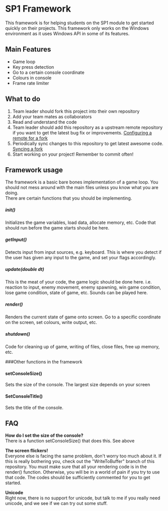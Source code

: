 SP1 Framework
============


This framework is for helping students on the SP1 module to get started quickly on their projects. This framework only works on the Windows environment as it uses Windows API in some of its features. 

Main Features
-------------

- Game loop  
- Key press detection  
- Go to a certain console coordinate  
- Colours in console  
- Frame rate limiter  

What to do
----------

1. Team leader should fork this project into their own repository
2. Add your team mates as collaborators
3. Read and understand the code
4. Team leader should add this repository as a upstream remote repository if you want to get the latest bug fix or improvements. [Configuring a remote for a fork](https://help.github.com/articles/configuring-a-remote-for-a-fork)
5. Periodically sync changes to this repository to get latest awesome code. [Syncing a fork](https://help.github.com/articles/syncing-a-fork)
6. Start working on your project! Remember to commit often!

Framework usage
---------------

The framework is a basic bare bones implementation of a game loop. You should not mess around with the main files unless you know what you are doing.  
There are certain functions that you should be implementing.
##### init()
Initializes the game variables, load data, allocate memory, etc. Code that should run before the game starts should be here.

##### getInput()
Detects input from input sources, e.g. keyboard. This is where you detect if the user has given any input to the game, and set your flags accordingly.

##### update(double dt)
This is the meat of your code, the game logic should be done here. i.e. reaction to input, enemy movement, enemy spawning, win game condition, lose game condition, state of game, etc.
Sounds can be played here.

##### render()
Renders the current state of game onto screen. Go to a specific coordinate on the screen, set colours, write output, etc.

##### shutdown()
Code for cleaning up of game, writing of files, close files, free up memory, etc.

###Other functions in the framework

#### setConsoleSize()
Sets the size of the console. The largest size depends on your screen  

#### SetConsoleTitle()
Sets the title of the console. 



FAQ
---

**How do I set the size of the console?**  
There is a function setConsoleSize() that does this. See above

**The screen flickers!**  
Everyone else is facing the same problem, don't worry too much about it. If this is really bothering you, check out the "WriteToBuffer" branch of this repository. You must make sure that all your rendering code is in the render() function. Otherwise, you will be in a world of pain if you try to use that code. The codes should be sufficiently commented for you to get started.

**Unicode**  
Right now, there is no support for unicode, but talk to me if you really need unicode, and we see if we can try out some stuff.


